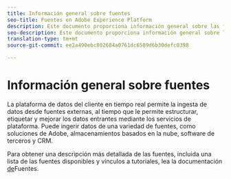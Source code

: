 ```yaml
---
title: Información general sobre fuentes
seo-title: Fuentes en Adobe Experience Platform
description: Este documento proporciona información general sobre las fuentes en la plataforma de datos del cliente en tiempo real
seo-description: Este documento proporciona información general sobre las fuentes en la plataforma de datos del cliente en tiempo real
translation-type: tm+mt
source-git-commit: ee2a490ebc802684a0761dc6589d6b30defc0398

---
```



# Información general sobre fuentes

La plataforma de datos del cliente en tiempo real permite la ingesta de datos desde fuentes externas, al tiempo que le permite estructurar, etiquetar y mejorar los datos entrantes mediante los servicios de plataforma. Puede ingerir datos de una variedad de fuentes, como soluciones de Adobe, almacenamientos basados en la nube, software de terceros y CRM.

Para obtener una descripción más detallada de las fuentes, incluida una lista de las fuentes disponibles y vínculos a tutoriales, lea la documentación [de](../../source-connectors/home.md)Fuentes.